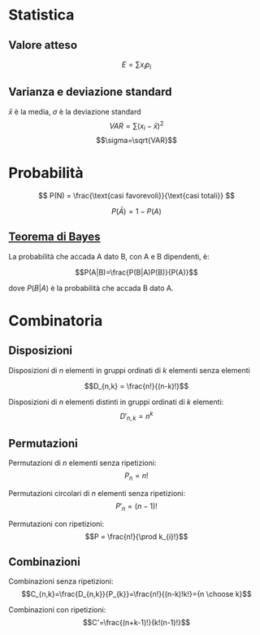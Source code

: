 # Statistica
## Valore atteso
$$E = \sum x_ip_i$$
## Varianza e deviazione standard
$\bar x$ è la media, $\sigma$ è la deviazione standard
$$VAR = \sum (x_i - \bar x)^2$$
$$\sigma=\sqrt{VAR}$$


# Probabilità

$$
P(N) = \frac{\text{casi favorevoli}}{\text{casi totali}}
$$


$$
P(\bar{A}) = 1 - P(A)
$$

## [Teorema di Bayes](https://upload.wikimedia.org/wikipedia/commons/thumb/7/7a/Bayes_theorem_assassin.svg/800px-Bayes_theorem_assassin.svg.png)
La probabilità che accada A dato B, con A e B dipendenti, è:

$$P(A|B)=\frac{P(B|A)P(B)}{P(A)}$$

dove $P(B|A$) è la probabilità che accada B dato A.


# Combinatoria
## Disposizioni
Disposizioni di $n$ elementi in gruppi ordinati di $k$ elementi senza elementi

$$D_{n,k} = \frac{n!}{(n-k)!}$$

Disposizioni di $n$ elementi distinti in gruppi ordinati di $k$ elementi:
$$D'_{n,k}=n^k$$

## Permutazioni
Permutazioni di $n$ elementi senza ripetizioni:
$$P_{n}=n!$$

Permutazioni circolari di $n$ elementi senza ripetizioni:
$$P'_{n}=(n-1)!$$

Permutazioni con ripetizioni:
$$P = \frac{n!}{\prod k_{i}!}$$


## Combinazioni
Combinazioni senza ripetizioni:
$$C_{n,k}=\frac{D_{n,k}}{P_{k}}=\frac{n!}{(n-k)!k!}={n \choose k}$$

Combinazioni con ripetizioni:
$$C'=\frac{(n+k-1)!}{k!(n-1)!}$$